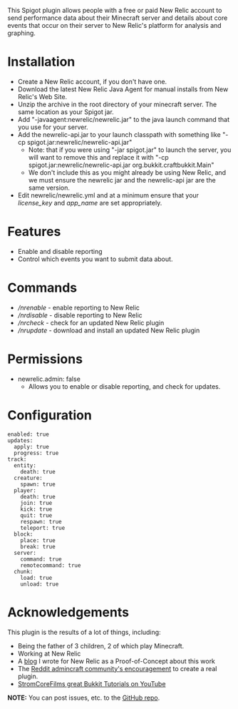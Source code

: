 This Spigot plugin allows people with a free or paid New Relic account to send performance data about their Minecraft server and details about core events that occur on their server to New Relic's platform for analysis and graphing.

# Installation

* Create a New Relic account, if you don't have one.
* Download the latest New Relic Java Agent for manual installs from New Relic's Web Site.
* Unzip the archive in the root directory of your minecraft server. The same location as your Spigot jar.
* Add "-javaagent:newrelic/newrelic.jar" to the java launch command that you use for your server.
* Add the newrelic-api.jar to your launch classpath with something like "-cp spigot.jar:newrelic/newrelic-api.jar"
    * Note: that if you were using "-jar spigot.jar" to launch the server, you will want to remove this and replace it with "-cp spigot.jar:newrelic/newrelic-api.jar org.bukkit.craftbukkit.Main"
    * We don't include this as you might already be using New Relic, and we must ensure the newrelic jar and the newrelic-api jar are the same version.
* Edit newrelic/newrelic.yml and at a minimum ensure that your *license_key* and *app_name* are set appropriately.

# Features

* Enable and disable reporting
* Control which events you want to submit data about.

# Commands

* */nrenable* - enable reporting to New Relic
* */nrdisable* - disable reporting to New Relic
* */nrcheck* - check for an updated New Relic plugin
* */nrupdate* - download and install an updated New Relic plugin

# Permissions

* newrelic.admin: false
    * Allows you to enable or disable reporting, and check for updates.

# Configuration

```
enabled: true
updates:
  apply: true
  progress: true
track:
  entity:
    death: true
  creature:
    spawn: true
  player:
    death: true
    join: true
    kick: true
    quit: true
    respawn: true
    teleport: true
  block:
    place: true
    break: true
  server:
    command: true
    remotecommand: true
  chunk:
    load: true
    unload: true
```

# Acknowledgements

This plugin is the results of a lot of things, including:
* Being the father of 3 children, 2 of which play Minecraft.
* Working at New Relic
* A [blog](http://blog.newrelic.com/2014/06/17/instrumenting-minecraft-new-relic-insights/) I wrote for New Relic as a Proof-of-Concept about this work
* The [Reddit admincraft community's encouragement](http://www.reddit.com/r/admincraft/comments/28gplh/analyzing_minecraft_with_new_relic_insights/) to create a real plugin.
* [StromCoreFilms great Bukkit Tutorials on YouTube](https://www.youtube.com/playlist?list=PLlmh-IYCohJ931R6Yv8uNAZoZEPQj5kPR)


**NOTE:** You can post issues, etc. to the [GitHub repo](https://github.com/spkane/spigot-plugin-newrelic).

